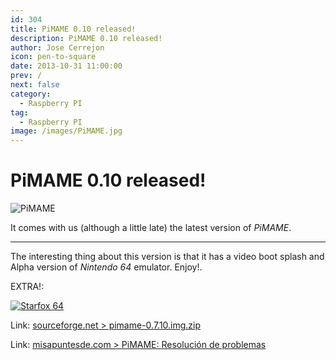 ```yaml
---
id: 304
title: PiMAME 0.10 released!
description: PiMAME 0.10 released!
author: Jose Cerrejon
icon: pen-to-square
date: 2013-10-31 11:00:00
prev: /
next: false
category:
  - Raspberry PI
tag:
  - Raspberry PI
image: /images/PiMAME.jpg
---
```


# PiMAME 0.10 released!

![PiMAME](/images/PiMAME.jpg)

It comes with us (although a little late) the latest version of *PiMAME*.

- - -
The interesting thing about this version is that it has a video boot splash and Alpha version of *Nintendo 64* emulator. Enjoy!.

EXTRA!:

<a href="http://n64.freeroms.com/n64-roms/2/starfox64.zip">![Starfox 64](/images/2013/10/starfox64.jpg "Download and play StarFox 64!")</a>

Link: [sourceforge.net > pimame-0.7.10.img.zip](http://sourceforge.net/projects/pimame/files/pimame-0.7.10.img.zip/download)

Link: [misapuntesde.com > PiMAME: Resolución de problemas](/post.php?id=212)